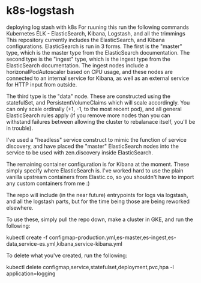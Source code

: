 # k8s-logstash
deploying log stash with k8s
For ruuning this run the following commands
Kubernetes ELK - ElasticSearch, Kibana, Logstash, and all the trimmings
This repository currently includes the ElasticSearch, and Kibana configurations. ElasticSearch is run in 3 forms. The first is the "master" type, which is the master type from the ElasticSearch documentation. The second type is the "ingest" type, which is the ingest type from the ElasticSearch documentation. The ingest nodes include a horizonalPodAutoscaler based on CPU usage, and these nodes are connected to an internal service for Kibana, as well as an external service for HTTP input from outside.

The third type is the "data" node. These are constructed using the statefulSet, and PersistentVolumeClaims which will scale accordingly. You can only scale ordinally (+1, -1, to the most recent pod), and all general ElasticSearch rules apply (if you remove more nodes than you can withstand failures between allowing the cluster to rebalanace itself, you'll be in trouble).

I've used a "headless" service construct to mimic the function of service discovery, and have placed the "master" ElasticSearch nodes into the service to be used with zen.discovery inside ElasticSearch.

The remaining container configuration is for Kibana at the moment. These simply specify where ElasticSearch is. I've worked hard to use the plain vanilla upstream containers from Elastic.co, so you shouldn't have to import any custom containers from me :)

The repo will include (in the near future) entrypoints for logs via logstash, and all the logstash parts, but for the time being those are being reworked elsewhere.

To use these, simply pull the repo down, make a cluster in GKE, and run the following:

kubectl create -f configmap-production.yml,es-master,es-ingest,es-data,service-es.yml,kibana,service-kibana.yml

To delete what you've created, run the following:

kubectl delete configmap,service,statefulset,deployment,pvc,hpa -l application=logging
